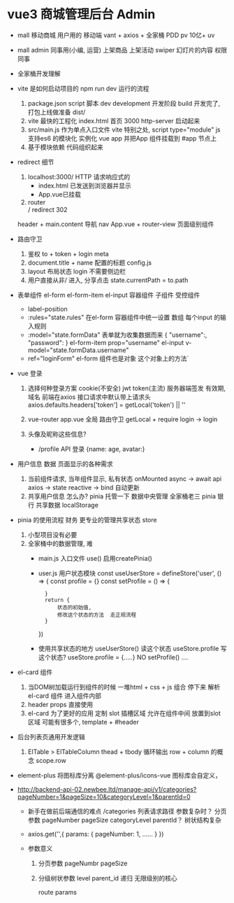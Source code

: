 # vue3 商城管理后台  Admin

- mall 移动商城
    用户用的 移动端
    vant + axios + 全家桶
    PDD  pv 10亿+ uv 

- mall admin 
    同事用(小编, 运营)
    上架商品
    上架活动
    swiper 幻灯片的内容 
    权限
    同事

- 全家桶开发理解

- vite 是如何启动项目的 npm run dev  运行的流程
    1. package.json script 脚本
          dev  development 开发阶段
          build  开发完了, 打包上线做准备 dist/
    2. vite 最快的工程化
          index.html 首页 3000 http-server
          启动起来
    3. src/main.js 作为单点入口文件
          vite 特别之处, script type="module" js 支持es6 的模块化
          实例化 vue app
          并把App 组件挂载到 #app 节点上
    4. 基于模块依赖 代码组织起来 

- redirect 细节
    1. localhost:3000/
        HTTP 请求响应式的
        - index.html 已发送到浏览器并显示
        - App.vue已挂载
    2. router   
        / redirect 
        302 

    header + main.content
    导航 nav App.vue  + router-view  页面级别组件

- 路由守卫
    1. 鉴权
        to + token + login meta
    2. document.title + name 配置的标题  config.js
    3. layout 布局状态  login  不需要侧边栏
    4. 用户直接从非/ 进入,  分享点击
        state.currentPath = to.path

- 表单组件
    el-form
    el-form-item
    el-input
    容器组件 
    子组件  受控组件 
    - label-position 
    - :rules="state.rules"  在el-form 容器组件中统一设置
        数组 每个input 的输入规则
    - :model="state.formData" 表单就为收集数据而来
        {
            "username":,
            "password":
        }
        el-form-item prop="username"
            el-input v-model="state.formData.username"
    - ref="loginForm"
        el-form 组件也是对象  这个对象上的方法`

- vue 登录
    1. 选择何种登录方案
        cookie(不安全) jwt  token(主流)
        服务器端签发    有效期,  域名
        前端在axios 接口请求中默认带上请求头
        axios.defaults.headers['token'] = getLocal('token') || ''
    
    2. vue-router app.vue 全局
        路由守卫 getLocal + require login -> login

    3. 头像及昵称这些信息?
        - /profile API 登录 {name: age, avatar:}

- 用户信息 数据 页面显示的各种需求
    1. 当前组件请求,  当年组件显示, 私有状态
        onMounted async -> await api axios -> state reactive -> bind 自动更新
    2. 共享用户信息 怎么办?
        pinia 托管一下 数据中央管理
            全家桶老三 pinia 银行 共享数据 
        localStorage

- pinia 的使用流程  财务 更专业的管理共享状态  store
    1. 小型项目没有必要
    2. 全家桶中的数据管理, 难
        - main.js 入口文件 use() 启用createPinia()
        - user.js 用户状态模块
            const useUserStore = defineStore('user', () => {
                const profile = {}
                const setProfile = () => {

                }
                return {
                    状态的初始值,
                    修改这个状态的方法  走正规流程
                }
            })
        - 使用共享状态的地方
            useUserStore()
            读这个状态 useStore.profile 
            写这个状态? useStore.profile = {.....} NO
                setProfile() ....

- el-card 组件
    1. 当DOM树加载运行到组件的时候
        一堆html + css + js 组合
        停下来 解析el-card 组件
        进入组件内部
    2. header props  直接使用
    3. el-card 为了更好的应用
        定制 
        slot 插槽区域
        允许在组件中间 放置到slot 区域
        可能有很多个, template + #header

- 后台列表页通用开发逻辑
    1. ElTable > ElTableColumn
        thead + tbody 循环输出
        row + column 的概念
        scope.row

- element-plus  将图标库分离
    @element-plus/icons-vue
    图标库会自定义， 

- http://backend-api-02.newbee.ltd/manage-api/v1/categories?pageNumber=1&pageSize=10&categoryLevel=1&parentId=0
    - 新手在做前后端通信的难点
        /categories  列表请求路径
        参数复杂时？ 分页参数  pageNumber  pageSize
        categoryLevel  parentId？   树状结构复杂
    - axios.get('',{
        params: {
            pageNumber: 1,
            ......
        }
    })

    - 参数意义 
        1. 分页参数
            pageNumbr
            pageSize
        2. 分级树状参数
            level
            parent_id   递归  无限级别的核心

            route  params
